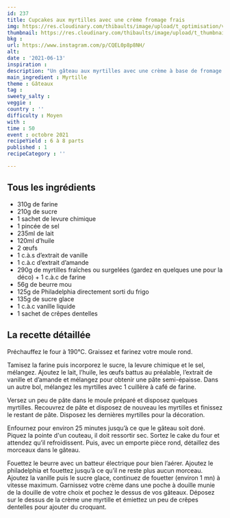 ```yaml
---
id: 237
title: Cupcakes aux myrtilles avec une crème fromage frais
img: https://res.cloudinary.com/thibaults/image/upload/t_optimisation/v1623608059/Recipes/20210613_cupcakes_myrtilles.jpg
thumbnail: https://res.cloudinary.com/thibaults/image/upload/t_thumbnail_josie/v1623608059/Recipes/20210613_cupcakes_myrtilles.jpg
bkg : 
url: https://www.instagram.com/p/CQEL0p8p8NH/
alt: 
date : '2021-06-13'
inspiration : 
description: "Un gâteau aux myrtilles avec une crème à base de fromage Philadelphia, parfait pour l'été !"
main_ingredient : Myrtille
theme : Gâteaux
tag : 
sweety_salty : 
veggie : 
country : ''
difficulty : Moyen
with : 
time : 50
event : octobre 2021
recipeYield : 6 à 8 parts
published : 1
recipeCategory : ''

---
```


## Tous les ingrédients
 - 310g de farine
 - 210g de sucre
 - 1 sachet de levure chimique
 - 1 pincée de sel
 - 235ml de lait
 - 120ml d’huile
 - 2 œufs
 - 1 c.à.s d’extrait de vanille
 - 1 c.à.c d’extrait d’amande
 - 290g de myrtilles fraîches ou surgelées (gardez en quelques une pour la déco) + 1 c.à.c de farine
 - 56g de beurre mou
 - 125g de Philadelphia directement sorti du frigo
 - 135g de sucre glace
 - 1 c.à.c vanille liquide
 - 1 sachet de crêpes dentelles

## La recette détaillée
Préchauffez le four à 190°C. Graissez et farinez votre moule rond.

Tamisez la farine puis incorporez le sucre, la levure chimique et le sel, mélangez. Ajoutez le lait, l’huile, les œufs battus au préalable, l’extrait de vanille et d’amande et mélangez pour obtenir une pâte semi-épaisse. Dans un autre bol, mélangez les myrtilles avec 1 cuillère à café de farine.

Versez un peu de pâte dans le moule préparé et disposez quelques myrtilles. Recouvrez de pâte et disposez de nouveau les myrtilles et finissez le restant de pâte. Disposez les dernières myrtilles pour la décoration.

Enfournez pour environ 25 minutes jusqu’à ce que le gâteau soit doré. Piquez la pointe d'un couteau, il doit ressortir sec. Sortez le cake du four et attendez qu’il refroidissent. Puis, avec un emporte pièce rond, détaillez des morceaux dans le gâteau.

Fouettez le beurre avec un batteur électrique pour bien l’aérer. Ajoutez le philadelphia et fouettez jusqu’à ce qu’il ne reste plus aucun morceau. Ajoutez la vanille puis le sucre glace, continuez de fouetter (environ 1 mn) à vitesse maximum. Garnissez votre crème dans une poche à douille munie de la douille de votre choix et pochez le dessus de vos gâteaux. Déposez sur le dessus de la crème une myrtille et émiettez un peu de crêpes dentelles pour ajouter du croquant.